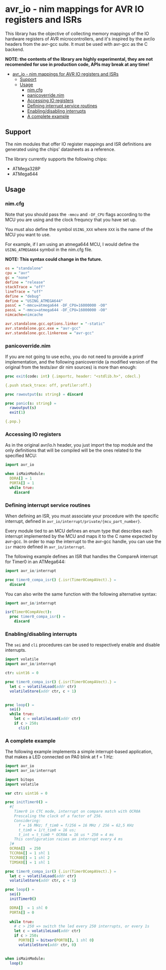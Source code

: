 # avr_io - nim mappings for AVR IO registers and ISRs

This library has the objective of collecting memory mappings of the IO hardware registers of AVR microcontrollers, and it's inspired by the avr/io headers from the avr-gcc suite. It must be used with avr-gcc as the C backend.

**NOTE: the contents of the library are highly experimental, they are not recomended for use in production code, APIs may break at any time!**

- [avr\_io - nim mappings for AVR IO registers and ISRs](#avr_io---nim-mappings-for-avr-io-registers-and-isrs)
  - [Support](#support)
  - [Usage](#usage)
    - [nim.cfg](#nimcfg)
    - [panicoverride.nim](#panicoverridenim)
    - [Accessing IO registers](#accessing-io-registers)
    - [Defining interrupt service routines](#defining-interrupt-service-routines)
    - [Enabling/disabling interrupts](#enablingdisabling-interrupts)
    - [A complete example](#a-complete-example)


## Support

The nim modules that offer IO register mappings and ISR definitions are generated using the chips' datasheets as a reference. 

The library currently supports the following chips:

- ATMega328P
- ATMega644

## Usage

### nim.cfg

Note that you should pass the ```-mmcu``` and ```-DF_CPU``` flags according to the MCU you are using and the clock frequncy that you have set up.

You must also define the symbol ```USING_XXX``` where ```XXX``` is the name of the MCU you want to use.

 For example, if I am using an atmega644 MCU, I would define the ```USING_ATMEGA664``` symbol in the nim.cfg file. 
 
 **NOTE: This syntax could change in the future.**


```cfg
os = "standalone"
cpu = "avr"
gc = "none" 
define = "release" 
stackTrace = "off" 
lineTrace = "off" 
define = "debug"
define = "USING_ATMEGA644"
passC = "-mmcu=atmega644 -DF_CPU=16000000 -O0"
passL = "-mmcu=atmega644 -DF_CPU=16000000 -O0"
nimcache=nimcache

avr.standalone.gcc.options.linker = "-static" 
avr.standalone.gcc.exe = "avr-gcc"
avr.standalone.gcc.linkerexe = "avr-gcc"
```

### panicoverride.nim

If you are not going to use echo, you do not need to provide a printf implementation, and the following panicoverride (a modified version of the original from the tests/avr dir nim sources) is more than enough:

```nim
proc exit(code: int) {.importc, header: "<stdlib.h>", cdecl.}

{.push stack_trace: off, profiler:off.}

proc rawoutput(s: string) = discard

proc panic(s: string) =
  rawoutput(s)
  exit(1)

{.pop.}
```

### Accessing IO registers

As in the original avr/io.h header, you just import the top module and the only definitions that will be compiled will be the ones related to the specified MCU:


```nim
import avr_io

when isMainModule:
  DDRA[] = 1
  PORTA[] = 1
  while true: 
    discard
```

### Defining interrupt service routines

When defining an ISR, you must associate your procedure with the specific interrupt, defined in ```avr_io/interrupt/private/{mcu_part_number}```. 

Every module tied to an MCU defines an enum type that describes each interrupt implemented by the MCU and maps it to the C name expected by avr-gcc. In order to map the interrupt to the avr-gcc handle, you can use the ```isr``` macro defined in ```avr_io/interrupt```.

The following example defines an ISR that handles the CompareA interrupt for Timer0 in an ATMega644:

```nim
import avr_io/interrupt

proc timer0_compa_isr() {.isr(Timer0CompAVect).} =
  discard
```

You can also write the same function with the following alternative syntax:

```nim
import avr_io/interrupt

isr(Timer0CompAVect):
  proc timer0_compa_isr() =
    discard
```


### Enabling/disabling interrupts

 The ```sei``` and ```cli``` procedures can be used to respectively enable and disable interrupts.

```nim
import volatile
import avr_io/interrupt

ctr: uint16 = 0

proc timer0_compa_isr() {.isr(Timer0CompAVect).} =
  let c = volatileLoad(addr ctr)
  volatileStore(addr ctr, c + 1)
  

proc loop() =
  sei()
  while true:
    let c = volatileLoad(addr ctr)
    if c > 250:
      cli()
```


### A complete example

The following example implements a simple interrupt-based application, that makes a LED connected on PA0 blink at f = 1 Hz:

```nim
import avr_io
import avr_io/interrupt

import bitops
import volatile

var ctr: uint16 = 0

proc initTimer0() =
  #[
    Timer0 in CTC mode, interrupt on compare match with OCR0A
    Prescaling the clock of a factor of 256.
    Considering:
      f = 16 MHz; f_tim0 = f/256 = 16 MHz / 256 = 62,5 KHz
      t_tim0 = 1/t_tim0 = 16 us;
      t_int = t_tim0 * OCR0A = 16 us * 250 = 4 ms
    This configuration raises an interrupt every 4 ms
  ]#
  OCR0A[]  = 250
  TCCR0A[] = 1 shl 1
  TCCR0B[] = 1 shl 2
  TIMSK0[] = 1 shl 1

proc timer0_compa_isr() {.isr(Timer0CompAVect).} =
  let c = volatileLoad(addr ctr)
  volatileStore(addr ctr, c + 1)

proc loop() = 
  sei()
  initTimer0()

  DDRA[]  = 1 shl 0
  PORTA[] = 0
  
  while true:
    # c > 250 => switch the led every 250 interrupts, or every 1s
    let c = volatileLoad(addr ctr)
    if c > 250:
      PORTB[] = bitxor(PORTB[], 1 shl 0)
      volatileStore(addr ctr, 0)

      
when isMainModule:
  loop()
```